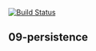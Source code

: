 [![Build Status](https://travis-ci.com/aaronmeade92/11-express.svg?branch=master)](https://travis-ci.com/aaronmeade92/11-express)
## 09-persistence
